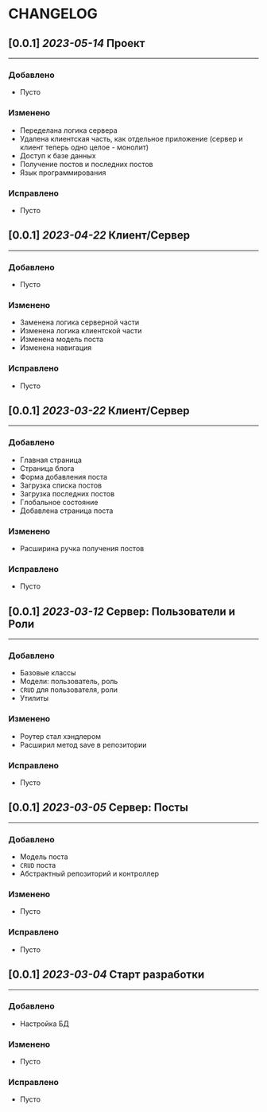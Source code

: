 # CHANGELOG

## [0.0.1] *2023-05-14* **Проект**

---

### Добавлено

* Пусто

### Изменено

* Переделана логика сервера
* Удалена клиентская часть, как отдельное приложение (сервер и клиент теперь одно целое - монолит)
* Доступ к базе данных
* Получение постов и последних постов
* Язык программирования

### Исправлено

* Пусто

## [0.0.1] *2023-04-22* **Клиент/Сервер**

---

### Добавлено

* Пусто

### Изменено

* Заменена логика серверной части
* Изменена логика клиентской части
* Изменена модель поста
* Изменена навигация

### Исправлено

* Пусто

## [0.0.1] *2023-03-22* **Клиент/Сервер**

---

### Добавлено

* Главная страница
* Страница блога
* Форма добавления поста
* Загрузка списка постов
* Загрузка последних постов
* Глобальное состояние
* Добавлена страница поста

### Изменено

* Расширина ручка получения постов

### Исправлено

* Пусто

## [0.0.1] *2023-03-12* **Сервер: Пользователи и Роли**

---

### Добавлено

* Базовые классы
* Модели: пользователь, роль
* `CRUD` для пользователя, роли
* Утилиты

### Изменено

* Роутер стал хэндлером
* Расширил метод save в репозитории

### Исправлено

* Пусто

## [0.0.1] *2023-03-05* **Сервер: Посты**

---

### Добавлено

* Модель поста
* `CRUD` поста
* Абстрактный репозиторий и контроллер

### Изменено

* Пусто

### Исправлено

* Пусто

## [0.0.1] *2023-03-04* **Старт разработки**

---

### Добавлено

* Настройка БД

### Изменено

* Пусто

### Исправлено

* Пусто
